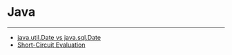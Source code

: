 # Java

---

- [java.util.Date vs java.sql.Date](https://github.com/yh0921k/TIL/blob/master/java/docs/java.util.Date-vs-java.sql.Date.md)
- [Short-Circuit Evaluation](https://github.com/yh0921k/TIL/blob/master/java/docs/Short-Circuit-Evaluation.md)

